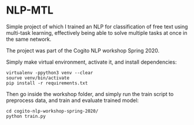 # NLP-MTL

Simple project of which I trained an NLP for classification of free text using multi-task learning, effectively being able to solve multiple tasks at once in the same network.

The project was part of the Cogito NLP workshop Spring 2020.

Simply make virtual environment, activate it, and install dependencies:
```
virtualenv -ppython3 venv --clear
sourve venv/bin/activate
pip install -r requirements.txt
```

Then go inside the workshop folder, and simply run the train script to preprocess data, and train and evaluate trained model:
```
cd cogito-nlp-workshop-spring-2020/
python train.py
```
